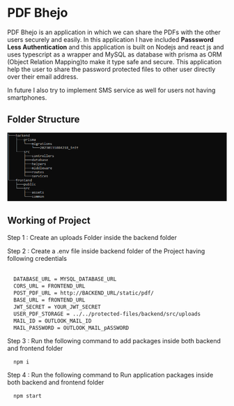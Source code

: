 # PDF Bhejo

PDF Bhejo is an application in which we can share the PDFs with the other users securely and easily. 
In this application I have included **Passsword Less Authentication** and this application is built on 
Nodejs and react js and uses typescript as a wrapper and MySQL as database with prisma as ORM (Object Relation Mapping)to make it type safe and secure. 
This application help the user to share the password protected files to other user directly over their email address.

In future I also try to implement SMS service as well for users not having smartphones.

## Folder Structure

![Folder-Structure](https://github.com/imyogeshgaur/File-Bhejo/blob/master/Screenshot%20(96).png)

## Working of Project

Step 1 : Create an uploads Folder inside the backend folder 

Step 2 : Create a .env file inside backend folder of the Project having following credentials 

```
  
  DATABASE_URL = MYSQL_DATABASE_URL
  CORS_URL = FRONTEND_URL
  POST_PDF_URL = http://BACKEND_URL/static/pdf/
  BASE_URL = fRONTEND_URL
  JWT_SECRET = YOUR_JWT_SECRET
  USER_PDF_STORAGE = ../../protected-files/backend/src/uploads
  MAIL_ID = OUTLOOK_MAIL_ID
  MAIL_PASSWORD = OUTLOOK_MAIL_pASSWORD
```

Step 3 : Run the following command to add packages inside both backend and frontend folder

```
  npm i
```

Step 4 : Run the following command to Run application packages inside both backend and frontend folder

```
  npm start
```
